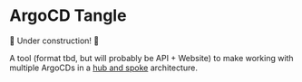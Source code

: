 # ArgoCD Tangle

🚧 Under construction! 🚧

A tool (format tbd, but will probably be API + Website) to make working with multiple ArgoCDs in a [hub and spoke](https://codefresh.io/learn/argo-cd/a-comprehensive-overview-of-argo-cd-architectures-2024/#post-24596-_1k4hvnsqwl60) architecture.
